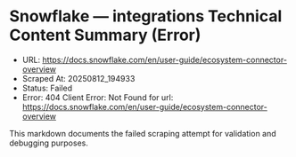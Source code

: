 # Snowflake — integrations Technical Content Summary (Error)

- URL: https://docs.snowflake.com/en/user-guide/ecosystem-connector-overview
- Scraped At: 20250812_194933
- Status: Failed
- Error: 404 Client Error: Not Found for url: https://docs.snowflake.com/en/user-guide/ecosystem-connector-overview

This markdown documents the failed scraping attempt for validation and debugging purposes.